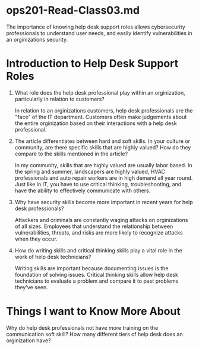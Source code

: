 # ops201-Read-Class03.md

The importance of knowing help desk support roles allows cybersecurity professionals to understand user needs, and easily identify vulnerabilities in an orginizations security.

# Introduction to Help Desk Support Roles

1. What role does the help desk professional play within an orginization, particularly in relation to customers?

   In relation to an orginizations customers, help desk professionals are the "face" of the IT department. Customers often make judgements about the entire orginization based on their interactions with a help desk professional.

2. The article differentiates between hard and soft skills. In your culture or community, are there specific skills that are highly valued? How do they compare to the skills mentioned in the article?

   In my community, skills that are highly valued are usually labor based. In the spring and summer, landscapers are highly valued, HVAC professionals and auto repair workers are in high demand all year round. Just like in IT, you have to use critical thinking, troubleshooting, and have the ability to effectively communicate with others.

3. Why have security skills become more important in recent years for help desk professionals?

   Attackers and criminals are constantly waging attacks on orginizations of all sizes. Employees that understand the relationship between vulnerabilities, threats, and risks are more likely to recognize attacks when they occur.

4. How do writing skills and critical thinking skills play a vital role in the work of help desk technicians?

   Writing skills are important because documenting issues is the foundation of solving issues. Critical thinking skills allow help desk technicians to evaluate a problem and compare it to past problems they've seen.

   
# Things I want to Know More About

Why do help desk professionals not have more training on the communication soft skill? How many different tiers of help desk does an orginization have?
